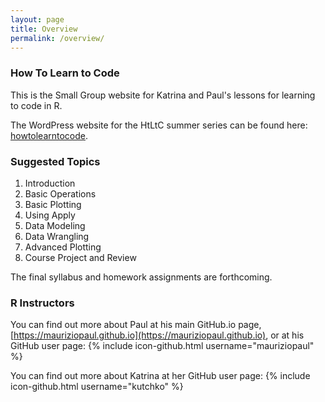 ```yaml
---
layout: page
title: Overview
permalink: /overview/
---
```


### How To Learn to Code
This is the Small Group website for Katrina and Paul's lessons for learning to code in R.

The WordPress website for the HtLtC summer series can be found here:
[howtolearntocode](http://howtolearntocode.web.unc.edu).

### Suggested Topics
1. Introduction
2. Basic Operations
3. Basic Plotting
4. Using Apply
5. Data Modeling
6. Data Wrangling
7. Advanced Plotting
8. Course Project and Review

The final syllabus and homework assignments are forthcoming.

### R Instructors
You can find out more about Paul at his main GitHub.io page, [https://mauriziopaul.github.io](https://mauriziopaul.github.io), or at his GitHub user page: {% include icon-github.html username="mauriziopaul" %}

You can find out more about Katrina at her GitHub user page: {% include icon-github.html username="kutchko" %}
